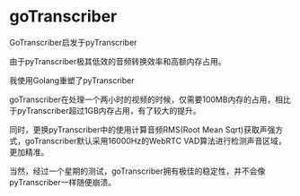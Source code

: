# goTranscriber

GoTranscriber启发于pyTranscriber

由于pyTranscriber极其低效的音频转换效率和高额内存占用。

我使用Golang重塑了pyTranscriber

goTranscriber在处理一个两小时的视频的时候，仅需要100MB内存的占用，相比于pyTranscriber超过1GB内存占用，有了较大的提升。

同时，更换pyTranscriber中的使用计算音频RMS(Root Mean Sqrt)获取声强方式，goTranscriber默认采用16000Hz的WebRTC VAD算法进行检测声音区域，更加精准。

当然，经过一个星期的测试，goTranscriber拥有极佳的稳定性，并不会像pyTranscriber一样随便崩溃。
